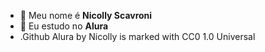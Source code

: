 - 👋 Meu nome é **Nicolly Scavroni**
- 👀 Eu estudo no **Alura**
- .Github Alura by Nicolly is marked with CC0 1.0 Universal 
